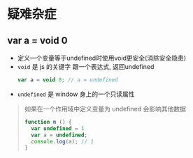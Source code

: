 # 疑难杂症

## var a = void 0

- 定义一个变量等于undefined时使用void更安全(消除安全隐患)
- `void` 是 js 的关键字 跟一个表达式, 返回undefined
  ```js 
  var a = void 0; // a = undefined
  ```
- `undefined` 是 window 身上的一个只读属性
> 如果在一个作用域中定义变量为 undefined 会影响其他数据
> ```js
> function m () {
>   var undefined = 1
>   var a = undefined;
>   console.log(a); // 1
> }
> ```
